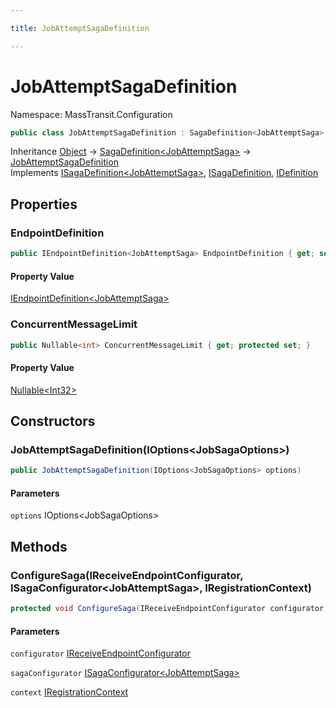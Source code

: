 ```yaml
---

title: JobAttemptSagaDefinition

---
```


# JobAttemptSagaDefinition

Namespace: MassTransit.Configuration

```csharp
public class JobAttemptSagaDefinition : SagaDefinition<JobAttemptSaga>, ISagaDefinition<JobAttemptSaga>, ISagaDefinition, IDefinition
```

Inheritance [Object](https://learn.microsoft.com/en-us/dotnet/api/system.object) → [SagaDefinition\<JobAttemptSaga\>](../../masstransit-abstractions/masstransit/sagadefinition-1) → [JobAttemptSagaDefinition](../masstransit-configuration/jobattemptsagadefinition)<br/>
Implements [ISagaDefinition\<JobAttemptSaga\>](../../masstransit-abstractions/masstransit/isagadefinition-1), [ISagaDefinition](../../masstransit-abstractions/masstransit/isagadefinition), [IDefinition](../../masstransit-abstractions/masstransit/idefinition)

## Properties

### **EndpointDefinition**

```csharp
public IEndpointDefinition<JobAttemptSaga> EndpointDefinition { get; set; }
```

#### Property Value

[IEndpointDefinition\<JobAttemptSaga\>](../../masstransit-abstractions/masstransit/iendpointdefinition-1)<br/>

### **ConcurrentMessageLimit**

```csharp
public Nullable<int> ConcurrentMessageLimit { get; protected set; }
```

#### Property Value

[Nullable\<Int32\>](https://learn.microsoft.com/en-us/dotnet/api/system.nullable-1)<br/>

## Constructors

### **JobAttemptSagaDefinition(IOptions\<JobSagaOptions\>)**

```csharp
public JobAttemptSagaDefinition(IOptions<JobSagaOptions> options)
```

#### Parameters

`options` IOptions\<JobSagaOptions\><br/>

## Methods

### **ConfigureSaga(IReceiveEndpointConfigurator, ISagaConfigurator\<JobAttemptSaga\>, IRegistrationContext)**

```csharp
protected void ConfigureSaga(IReceiveEndpointConfigurator configurator, ISagaConfigurator<JobAttemptSaga> sagaConfigurator, IRegistrationContext context)
```

#### Parameters

`configurator` [IReceiveEndpointConfigurator](../../masstransit-abstractions/masstransit/ireceiveendpointconfigurator)<br/>

`sagaConfigurator` [ISagaConfigurator\<JobAttemptSaga\>](../../masstransit-abstractions/masstransit/isagaconfigurator-1)<br/>

`context` [IRegistrationContext](../../masstransit-abstractions/masstransit/iregistrationcontext)<br/>

